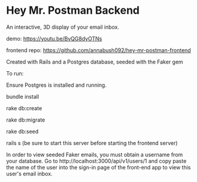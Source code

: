 # Hey Mr. Postman Backend
An interactive, 3D display of your email inbox.

demo: https://youtu.be/BvQG8dyOTNs

frontend repo: https://github.com/annabush092/hey-mr-postman-frontend

Created with Rails and a Postgres database, seeded with the Faker gem


To run:

Ensure Postgres is installed and running.

bundle install

rake db:create

rake db:migrate

rake db:seed

rails s (be sure to start this server before starting the frontend server)

In order to view seeded Faker emails, you must obtain a username from your database.
Go to http://localhost:3000/api/v1/users/1 and copy paste the name of the user into the sign-in page of the front-end app to view this user's email inbox.
